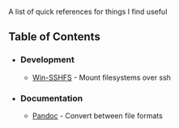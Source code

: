 A list of quick references for things I find useful

## Table of Contents

 * ### Development
   * [Win-SSHFS](https://github.com/kedestin/Quick-References/blob/master/Development/Win-SSHFS.md) - Mount filesystems over ssh
 * ### Documentation
   * [Pandoc](https://github.com/kedestin/Quick-References/blob/master/Documentation/Pandoc.md) - Convert between file formats
